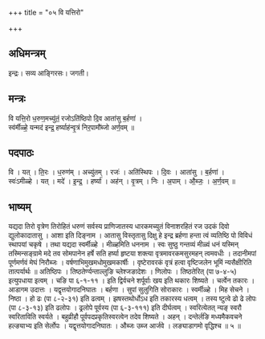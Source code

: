 +++
title = "०५ वि यत्तिरो"

+++
## अधिमन्त्रम्
इन्द्रः। सव्य आङ्गिरसः। जगती।

## मन्त्रः
वि यत्ति॒रो ध॒रुण॒मच्यु॑तं॒ रजोऽति॑ष्ठिपो दि॒व आता॑सु ब॒र्हणा॑ ।  
स्व॑र्मीळ्हे॒ यन्मद॑ इन्द्र॒ हर्ष्याह॑न्वृ॒त्रं निर॒पामौ॑ब्जो अर्ण॒वम् ॥

## पदपाठः
वि । यत् । ति॒रः । ध॒रुण॑म् । अच्यु॑तम् । रजः॑ । अति॑स्थिपः । दि॒वः । आता॑सु । ब॒र्हणा॑ ।  
स्वः॑ऽमीळ्हे । यत् । मदे॑ । इ॒न्द्र॒ । हर्ष्या॑ । अह॑न् । वृ॒त्रम् । निः । अ॒पाम् । औ॒ब्जः॒ । अ॒र्ण॒वम् ॥

## भाष्यम्
यद्यदा तिरो वृत्रेण तिरोहितं धरुणं सर्वस्य प्राणिजातस्य धारकमच्युतं विनाशरहितं रज उदकं दिवो द्युलोकादातासु । आशा इति दिङ्नाम । आतासु विस्तृतासु दिक्षु हे इन्द्र ब्रर्हणा हन्ता त्वं व्यतिष्ठि पो विविधं स्थापयां चकृषे । तथा यद्यदा स्वर्मीळ्हे । मीळ्हमिति धननाम । स्वः सुष्ठु गन्तव्यं मीळ्वं धनं यस्मिन् तस्मिन्सङ्ग्रामे मदे तव सोमपानेन हर्षे सति हर्ष्या हृष्टया शक्त्या वृत्रमावरकमसुरमहन् त्वमवधीः । तदानीमपां पूर्णमर्णवं मेघं निरौब्जः । वर्षणाभिमुखमधोमुखमकार्षीः । वृष्टेरावरकं वृत्रं हत्वा वृष्टिजलेन भूमिं न्यसैक्षीरिति तात्पर्यार्थः ॥ अतिष्ठिपः । तिष्ठतेर्ण्यन्ताल्लुङि च्लेश्जङादेशः । णिलोपः । तिष्ठतेरित् (पा ७-४-५) इत्युपधाया इत्वम् । चङि पा ६-१-११ । इति द्विर्वचने शर्पूर्वाः खय इति थकारः शिष्यते । चर्त्वेन तकारः । आडागम उदात्तः । यद्वृत्तयोगादनिघातः । बर्हणा । सुपां सुलुगिति सोराकारः । स्वर्मीळ्हे । मिह सेचने । निष्ठा । हो ढः (पा ८-२-३१) इति ढत्वम् । झषस्तथोर्धोऽध इति तकारस्य धत्वम् । तस्य ष्टुत्वे ढो ढे लोपः (पा ८-३-१३) इति ढलोपः । ढ्रलोपे पूर्वस्य (पा ६-३-१११) इति दीर्घत्वम् । स्वरित्येतत् न्यङ् स्वरौ स्वरिताविति स्वर्यते । बहुव्रीहौ पूर्वपदप्रकृतिस्वरत्वेन तदेव शिष्यते । अहन् । दन्तेर्लङि मध्यमैकवचने हल्ङ्याभ्य इति सेर्लोपः । यद्वृत्तयोगादनिघातः । औब्जः उब्ज आर्जवे । लङ्याडागमो वृद्धिश्च ॥ ५ ॥